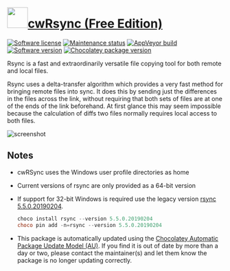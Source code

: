 # [<img src="https://cdn.jsdelivr.net/gh/dgalbraith/chocolatey-packages@2b1c888fbc68d148d638cae0b6f0222b97f156db/icons/rsync.png" width="48" height="48" />cwRsync (Free Edition)](https://chocolatey.org/packages/rsync)

[![Software license](https://img.shields.io/badge/License-Simplified%20BSD-green.svg)](https://itefix.net/simplified-bsd-license)
[![Maintenance status](https://img.shields.io/badge/maintained%3F-yes-green.svg)](https://gitHub.com/dgalbraith/chocolatey-packages/graphs/commit-activity)
[![AppVeyor build](https://img.shields.io/appveyor/ci/dgalbraith/chocolatey-packages)](https://ci.appveyor.com/project/dgalbraith/chocolatey-packages)
[![Software version](https://img.shields.io/badge/Source-v6.2.10-blue.svg)](https://www.itefix.net/cwrsync?qt-cwrsync_client=1&qt-cwrsync=1#qt-cwrsync)
[![Chocolatey package version](https://img.shields.io/chocolatey/v/rsync?label=Chocolatey)](https://chocolatey.org/packages/rsync)

Rsync is a fast and extraordinarily versatile file copying tool for both remote and local files.

Rsync uses a delta-transfer algorithm which provides a very fast method for bringing remote files into sync. It does
this by sending just the differences in the files across the link, without requiring that both sets of files are at one
of the ends of the link beforehand. At first glance this may seem impossible because the calculation of diffs two files
normally requires local access to both files.

![screenshot](https://cdn.jsdelivr.net/gh/dgalbraith/chocolatey-packages@2b1c888fbc68d148d638cae0b6f0222b97f156db/automatic/rsync/screenshot.png)

## Notes

* cwRSync uses the Windows user profile directories as home
* Current versions of rsync are only provided as a 64-bit version
* If support for 32-bit Windows is required use the legacy version [rsync 5.5.0.20190204](https://chocolatey.org/packages/rsync/5.5.0.20190204).

  ```powershell
  choco install rsync --version 5.5.0.20190204
  choco pin add -n=rsync --version 5.5.0.20190204
  ```

* This package is automatically updated using the [Chocolatey Automatic Package Update Model (AU)](https://github.com/majkinetor/au/blob/master/README.md).
  If you find it is out of date by more than a day or two, please contact the maintainer(s) and let them know the package is no longer updating correctly.
